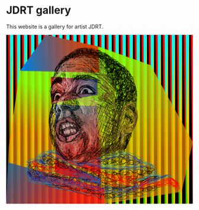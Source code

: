 # JDRT gallery
This website is a gallery for artist JDRT.

![artist profile image](/public/images/.ALAVERG.png)